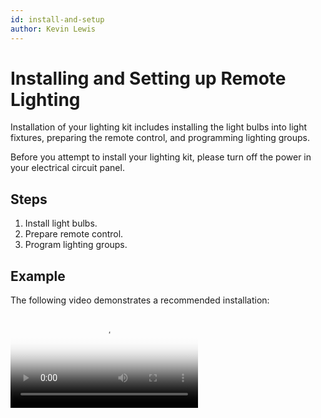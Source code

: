 ```yaml
---
id: install-and-setup
author: Kevin Lewis
---
```

# Installing and Setting up Remote Lighting

Installation of your lighting kit includes installing the light bulbs into light fixtures, preparing the remote control, and programming lighting groups.

Before you attempt to install your lighting kit, please turn off the power in your electrical circuit panel.

## Steps

  1. Install light bulbs.
  2. Prepare remote control.
  3. Program lighting groups.

## Example

The following video demonstrates a recommended installation:

<video src="remote.mp4" controls poster="remote.png"></video>
